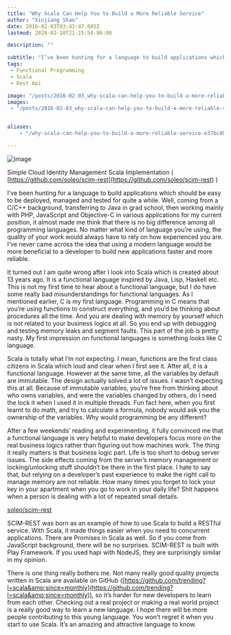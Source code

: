 ```yaml
---
title: "Why Scala Can Help You to Build a More Reliable Service"
author: "Xinjiang Shao"
date: 2016-02-03T03:43:47.605Z
lastmod: 2020-02-10T21:15:54-06:00

description: ""

subtitle: "I’ve been hunting for a language to build applications which should be easy to be deployed, managed and tested for quite a while. Well…"
tags:
 - Functional Programming
 - Scala
 - Rest Api

image: "/posts/2016-02-03_why-scala-can-help-you-to-build-a-more-reliable-service/images/1.png" 
images:
 - "/posts/2016-02-03_why-scala-can-help-you-to-build-a-more-reliable-service/images/1.png"


aliases:
    - "/why-scala-can-help-you-to-build-a-more-reliable-service-e37bcd8ac685"

---
```


![image](/posts/2016-02-03_why-scala-can-help-you-to-build-a-more-reliable-service/images/1.png#layoutTextWidth)

Simple Cloud Identity Management Scala Implementation ( [https://github.com/soleo/scim-rest](https://github.com/soleo/scim-rest) )



I’ve been hunting for a language to build applications which should be easy to be deployed, managed and tested for quite a while. Well, coming from a C/C++ background, transferring to Java in grad school, then working mainly with PHP, JavaScript and Objective-C in various applications for my current position, it almost made me think that there is no big difference among all programming languages. No matter what kind of language you’re using, the quality of your work would always have to rely on how experienced you are. I’ve never came across the idea that using a modern language would be more beneficial to a developer to build new applications faster and more reliable.

It turned out I am quite wrong after I look into Scala which is created about 13 years ago. It is a functional language inspired by Java, Lisp, Haskell etc. This is not my first time to hear about a functional language, but I do have some really bad misunderstandings for functional languages. As I mentioned earlier, C is my first language. Programming in C means that you’re using functions to construct everything, and you’d be thinking about procedures all the time. And you are dealing with memory by yourself which is not related to your business logics at all. So you end up with debugging and testing memory leaks and segment faults. This part of the job is pretty nasty. My first impression on functional languages is something looks like C language.

Scala is totally what I’m not expecting. I mean, functions are the first class citizens in Scala which loud and clear when I first see it. After all, it is a functional language. However at the same time, all the variables by default are immutable. The design actually solved a lot of issues. I wasn’t expecting this at all. Because of immutable variables, you’re free from thinking about who owns variables, and were the variables changed by others, do I need the lock it when I used it in multiple threads. Fun fact here, when you first learnt to do math, and try to calculate a formula, nobody would ask you the ownership of the variables. Why would programming be any different?

After a few weekends’ reading and experimenting, it fully convinced me that a functional language is very helpful to make developers focus more on the real business logics rather than figuring out how machines work. The thing it really matters is that business logic part. Life is too short to debug server issues. The side effects coming from the server’s memory management or locking/unlocking stuff shouldn’t be there in the first place. I hate to say that, but relying on a developer’s past experience to make the right call to manage memory are not reliable. How many times you forget to lock your key in your apartment when you go to work in your daily life? Shit happens when a person is dealing with a lot of repeated small details.

[soleo/scim-rest](https://github.com/soleo/scim-rest)


SCIM-REST was born as an example of how to use Scala to build a RESTful service. With Scala, it made things easier when you need to concurrent applications. There are Promises in Scala as well. So if you come from JavaScript background, there will be no surprises. SCIM-REST is built with Play Framework. If you used hapi with NodeJS, they are surprisingly similar in my opinion.

There is one thing really bothers me. Not many really good quality projects written in Scala are available on GitHub ([https://github.com/trending?l=scala&amp;since=monthly](https://github.com/trending?l=scala&amp;since=monthly)), so it’s harder for new developers to learn from each other. Checking out a real project or making a real world project is a really good way to learn a new language. I hope there will be more people contributing to this young language. You won’t regret it when you start to use Scala. It’s an amazing and attractive language to know.
